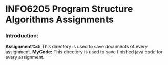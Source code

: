 # INFO6205 Program Structure Algorithms Assignments

### Introduction:

**Assignment%d:** This directory is used to save documents of every assignment.
**MyCode:** This directory is used to save finished java code for every assignment.